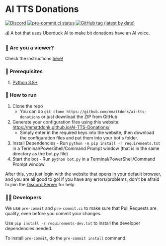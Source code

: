 # AI TTS Donations
[![Discord](https://img.shields.io/discord/883929594179256350?label=Discord)](https://discord.gg/mvVePs2Hs2)
[![pre-commit.ci status](https://results.pre-commit.ci/badge/github/mmattDonk/AI-TTS-Donations/main.svg)](https://results.pre-commit.ci/latest/github/mmattDonk/AI-TTS-Donations/main)
[![GitHub tag (latest by date)](https://img.shields.io/github/v/tag/mmattdonk/ai-tts-donations)](https://github.com/mmattDonk/AI-TTS-Donations/releases)

💰 A bot that uses Uberduck AI to make bit donations have an AI voice.

### 👀 Are you a viewer?
Check the instructions [here!](https://mmatt.link/UseTTS)

### 🔧 Prerequisites
1. [Python 3.8+](https://www.python.org/downloads/)

### 🏃 How to run

1. Clone the repo
    * You can do `git clone https://github.com/mmattdonk/ai-tts-donations` or just download the ZIP from GitHub
2. Generate your configuration files using this website: https://mmattdonk.github.io/AI-TTS-Donations/
    * Simply enter in the required keys into the website, then download the configuration files and put them into your bot's folder.
4. Install Dependencies - Run `python -m pip install -r requirements.txt` in a Terminal/PowerShell/Command Prompt window (that is in the same directory as the bot.py file)
5. Start the bot - Run `python bot.py` in a Terminal/PowerShell/Command Prompt window

After this, you just login with the website that opens in your default browser, and you are all good to go! If you have any errors/problems, don't be afraid to join the [Discord Server](https://discord.gg/mvVePs2Hs2) for help.

### 🧑‍💻 Developers
We use `pre-commit` and `pre-commit.ci` to make sure that Pull Requests are quality, even before you commit your changes.

Use `pip install -r requirements-dev.txt` to install the developer dependencies needed.

To install `pre-commit`, do the `pre-commit install` command.

